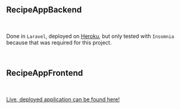 ## RecipeAppBackend
<br/>

Done in `Laravel`, deployed on [Heroku](https://recipes-app-be.herokuapp.com/), but only tested with `Insomnia` because that was required for this project.

<br/>

## RecipeAppFrontend
<br/>

[Live, deployed application can be found here!](https://recipe-app-fe13.netlify.app)
